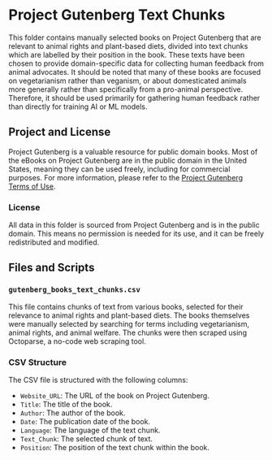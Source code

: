 # Project Gutenberg Text Chunks

This folder contains manually selected books on Project Gutenberg that are relevant to animal rights and plant-based diets, divided into text chunks which are labelled by their position in the book. These texts have been chosen to provide domain-specific data for collecting human feedback from animal advocates. It should be noted that many of these books are focused on vegetarianism rather than veganism, or about domesticated animals more generally rather than specifically from a pro-animal perspective. Therefore, it should be used primarily for gathering human feedback rather than directly for training AI or ML models.

## Project and License

Project Gutenberg is a valuable resource for public domain books. Most of the eBooks on Project Gutenberg are in the public domain in the United States, meaning they can be used freely, including for commercial purposes. For more information, please refer to the [Project Gutenberg Terms of Use](https://www.gutenberg.org/policy/permission.html).

### License
All data in this folder is sourced from Project Gutenberg and is in the public domain. This means no permission is needed for its use, and it can be freely redistributed and modified.

## Files and Scripts

### `gutenberg_books_text_chunks.csv`
This file contains chunks of text from various books, selected for their relevance to animal rights and plant-based diets. The books themselves were manually selected by searching for terms including vegetarianism, animal rights, and animal welfare. The chunks were then scraped using Octoparse, a no-code web scraping tool.

### CSV Structure
The CSV file is structured with the following columns:
- `Website_URL`: The URL of the book on Project Gutenberg.
- `Title`: The title of the book.
- `Author`: The author of the book.
- `Date`: The publication date of the book.
- `Language`: The language of the text chunk.
- `Text_Chunk`: The selected chunk of text.
- `Position`: The position of the text chunk within the book.

